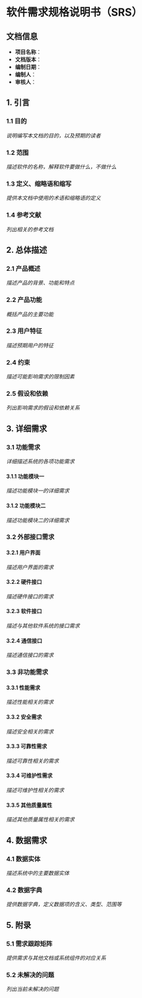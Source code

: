 # 软件需求规格说明书（SRS）

## 文档信息
- **项目名称**：
- **文档版本**：
- **编制日期**：
- **编制人**：
- **审核人**：

## 1. 引言

### 1.1 目的
*说明编写本文档的目的，以及预期的读者*

### 1.2 范围
*描述软件的名称，解释软件要做什么，不做什么*

### 1.3 定义、缩略语和缩写
*提供本文档中使用的术语和缩略语的定义*

### 1.4 参考文献
*列出相关的参考文档*

## 2. 总体描述

### 2.1 产品概述
*描述产品的背景、功能和特点*

### 2.2 产品功能
*概括产品的主要功能*

### 2.3 用户特征
*描述预期用户的特征*

### 2.4 约束
*描述可能影响需求的限制因素*

### 2.5 假设和依赖
*列出影响需求的假设和依赖关系*

## 3. 详细需求

### 3.1 功能需求
*详细描述系统的各项功能需求*

#### 3.1.1 功能模块一
*描述功能模块一的详细需求*

#### 3.1.2 功能模块二
*描述功能模块二的详细需求*

### 3.2 外部接口需求

#### 3.2.1 用户界面
*描述用户界面的需求*

#### 3.2.2 硬件接口
*描述硬件接口的需求*

#### 3.2.3 软件接口
*描述与其他软件系统的接口需求*

#### 3.2.4 通信接口
*描述通信接口的需求*

### 3.3 非功能需求

#### 3.3.1 性能需求
*描述性能相关的需求*

#### 3.3.2 安全需求
*描述安全相关的需求*

#### 3.3.3 可靠性需求
*描述可靠性相关的需求*

#### 3.3.4 可维护性需求
*描述可维护性相关的需求*

#### 3.3.5 其他质量属性
*描述其他质量属性相关的需求*

## 4. 数据需求

### 4.1 数据实体
*描述系统中的主要数据实体*

### 4.2 数据字典
*提供数据字典，定义数据项的含义、类型、范围等*

## 5. 附录

### 5.1 需求跟踪矩阵
*提供需求与其他文档或系统组件的对应关系*

### 5.2 未解决的问题
*列出当前未解决的问题*
